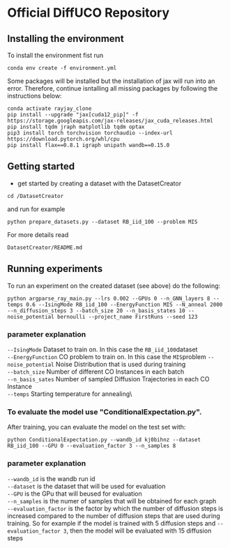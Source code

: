 # Official DiffUCO Repository

## Installing the environment

To install the environment fist run
```
conda env create -f environment.yml
```

Some packages will be installed but the installation of jax will run into an error.
Therefore, continue isntalling all missing packages by following the instructions below:

```
conda activate rayjay_clone
pip install --upgrade "jax[cuda12_pip]" -f https://storage.googleapis.com/jax-releases/jax_cuda_releases.html
pip install tqdm jraph matplotlib tqdm optax
pip3 install torch torchvision torchaudio --index-url https://download.pytorch.org/whl/cpu
pip install flax==0.8.1 igraph unipath wandb==0.15.0
```

## Getting started
- get started by creating a dataset with the DatasetCreator
```
cd /DatasetCreator
```
and run for example
```setup
python prepare_datasets.py --dataset RB_iid_100 --problem MIS
```

For more details read
```
DatasetCreator/README.md
```


## Running experiments

To run an experiment on the created dataset (see above) do the following:
```
python argparse_ray_main.py --lrs 0.002 --GPUs 0 --n_GNN_layers 8 --temps 0.6 --IsingMode RB_iid_100 --EnergyFunction MIS --N_anneal 2000 
--n_diffusion_steps 3 --batch_size 20 --n_basis_states 10 --noise_potential bernoulli --project_name FirstRuns --seed 123 
```

### parameter explanation
`--IsingMode` Dataset to train on. In this case the `RB_iid_100`dataset \
`--EnergyFunction` CO problem to train on. In this case the `MIS`problem
`--noise_potential` Noise Distribution that is used during training \
`--batch_size` Number of different CO Instances in each batch\
`--n_basis_sates` Number of sampled Diffusion Trajectories in each CO Instance\
`--temps` Starting temperature for annealing\


### To evaluate the model use "ConditionalExpectation.py".

After training, you can evaluate the model on the test set with:
```
python ConditionalExpectation.py --wandb_id kj0bihnz --dataset RB_iid_100 --GPU 0 --evaluation_factor 3 --n_samples 8
```

### parameter explanation
`--wandb_id` is the wandb run id \
`--dataset` is the dataset that will be used for evaluation\
`--GPU` is the GPu that will beused for evaluation \
`--n_samples` is the numer of samples that will be obtained for each graph \
`--evaluation_factor` is the factor by which the number of diffusion steps is increased compared to the number of diffusion steps that are used during training. So for example if the model is trained with 5 diffusion steps and `--evaluation_factor 3`, then the model will be evaluated with 15 diffusion steps






